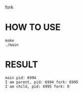 fork

# HOW TO USE

```shell
make
./main
```

# RESULT

```
main pid: 6994
I am parent, pid: 6994 fork: 6995
I am child, pid: 6995 fork: 0
```
